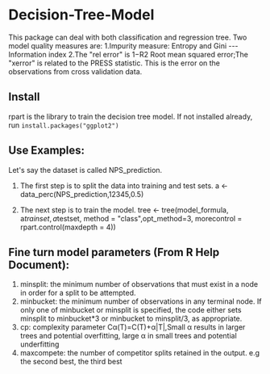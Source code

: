 # Decision-Tree-Model
This package can deal with both classification and regression tree. Two model quality measures are:
1.Impurity measure: Entropy and Gini --- Information index 
2.The "rel error" is 1−R2  Root mean squared error;The "xerror" is related to the PRESS statistic. This is the error on the observations from cross validation data.

## Install
rpart is the library to train the decision tree model. If not installed already, run 
```install.packages("ggplot2")```

## Use Examples:
Let's say the dataset is called NPS_prediction.

1. The first step is to split the data into training and test sets.
a <- data_perc(NPS_prediction,12345,0.5)

2. The next step is to train the model.
tree <- tree(model_formula, a$trainset, a$testset, method = "class",opt_method=3, morecontrol = rpart.control(maxdepth = 4))

## Fine turn model parameters (From R Help Document):
1. minsplit: the minimum number of observations that must exist in a node in order for a split to be attempted.
2. minbucket: the minimum number of observations in any terminal <leaf> node. If only one of minbucket or minsplit is specified, the code either sets minsplit to minbucket*3 or minbucket to minsplit/3, as appropriate.
3. cp: complexity parameter
  Cα(T)=C(T)+α|T|,Small α results in larger trees and potential overfitting, large α in small trees and potential underfitting
4. maxcompete: the number of competitor splits retained in the output. e.g the second best, the third best
